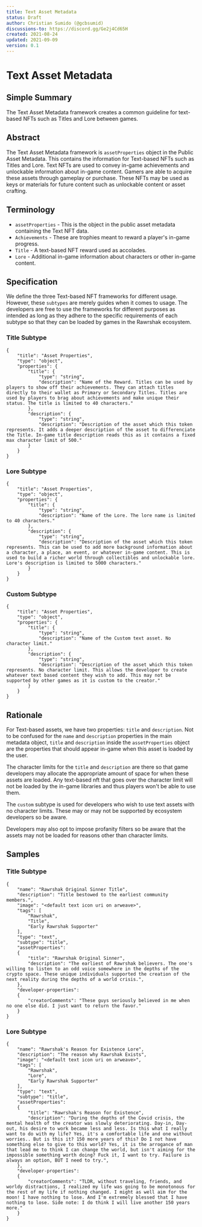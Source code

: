 ```yaml
---
title: Text Asset Metadata
status: Draft
author: Christian Sumido (@gcbsumid)
discussions-to: https://discord.gg/Ge2j4Cd65H
created: 2021-08-24
updated: 2021-09-09
version: 0.1
---
```


# Text Asset Metadata

## Simple Summary

The Text Asset Metadata framework creates a common guideline for text-based NFTs such as Titles and Lore between games.

## Abstract

The Text Asset Metadata framework is `assetProperties` object in the Public Asset Metadata. This contains the information for Text-based NFTs such as Titles and Lore. Text NFTs are used to convey in-game achievements and unlockable information about in-game content. Gamers are able to acquire these assets through gameplay or purchase. These NFTs may be used as keys or materials for future content such as unlockable content or asset crafting. 

## Terminology 

* `assetProperties` - This is the object in the public asset metadata containing the Text NFT data.
* `Achievements` - These are trophies meant to reward a player's in-game progress. 
* `Title` - A text-based NFT reward used as accolades.
* `Lore` - Additional in-game information about characters or other in-game content.

## Specification 

We define the three Text-based NFT frameworks for different usage. However, these `subtypes` are merely guides when it comes to usage. The developers are free to use the frameworks for different purposes as intended as long as they adhere to the specific requirements of each subtype so that they can be loaded by games in the Rawrshak ecosystem. 

### Title Subtype
```
{
    "title": "Asset Properties",
    "type": "object",
    "properties": {
        "title": {
            "type": "string",
            "description": "Name of the Reward. Titles can be used by players to show off their achievements. They can attach titles directly to their wallet as Primary or Secondary Titles. Titles are used by players to brag about achievements and make unique their status. The title is limited to 40 characters."
        },
        "description": {
            "type": "string",
            "description": "Description of the asset which this token represents. It adds a deeper description of the asset to differenciate the Title. In-game title description reads this as it contains a fixed max character limit of 500."
        }
    }
}
```

### Lore Subtype
```
{
    "title": "Asset Properties",
    "type": "object",
    "properties": {
        "title": {
            "type": "string",
            "description": "Name of the Lore. The lore name is limited to 40 characters."
        },
        "description": {
            "type": "string",
            "description": "Description of the asset which this token represents. This can be used to add more background information about a character, a place, an event, or whatever in-game content. This is used to build a richer world through collectibles and unlockable lore. Lore's description is limited to 5000 characters."
        }
    }
}
```


### Custom Subtype
```
{
    "title": "Asset Properties",
    "type": "object",
    "properties": {
        "title": {
            "type": "string",
            "description": "Name of the Custom text asset. No character limit."
        },
        "description": {
            "type": "string",
            "description": "Description of the asset which this token represents. No character limit. This allows the developer to create whatever text based content they wish to add. This may not be supported by other games as it is custom to the creator."
        }
    }
}
```

## Rationale

For Text-based assets, we have two properties: `title` and `description`. Not to be confused for the `name` and `description` properties in the main metadata object, `title` and `description` inside the `assetProperties` object are the properties that should appear in-game when this asset is loaded by the user. 

The character limits for the `title` and `description` are there so that game developers may allocate the appropriate amount of space for when these assets are loaded. Any text-based nft that goes over the character limit will not be loaded by the in-game libraries and thus players won't be able to use them. 

The `custom` subtype is used for developers who wish to use text assets with no character limits. These may or may not be supported by ecosystem developers so be aware.

Developers may also opt to impose profanity filters so be aware that the assets may not be loaded for reasons other than character limits.

## Samples

### Title Subtype
```
{
    "name": "Rawrshak Original Sinner Title",
    "description": "Title bestowed to the earliest community members.",
    "image": "<default text icon uri on arweave>",
    "tags": [
        "Rawrshak",
        "Title",
        "Early Rawrshak Supporter"
    ],
    "type": "text",
    "subtype": "title",
    "assetProperties": 
    {
        "title": "Rawrshak Original Sinner",
        "description": "The earliest of Rawrshak believers. The one's willing to listen to an odd voice somewhere in the depths of the crypto space. These unique individuals supported the creation of the next reality during the depths of a world crisis.",
    },
    "developer-properties":
    {
        "creatorComments": "These guys seriously believed in me when no one else did. I just want to return the favor."
    }
}
```

### Lore Subtype
```
{
    "name": "Rawrshak's Reason for Existence Lore",
    "description": "The reason why Rawrshak Exists",
    "image": "<default text icon uri on arweave>",
    "tags": [
        "Rawrshak",
        "Lore",
        "Early Rawrshak Supporter"
    ],
    "type": "text",
    "subtype": "title",
    "assetProperties": 
    {
        "title": "Rawrshak's Reason for Existence",
        "description": "During the depths of the Covid crisis, the mental health of the creator was slowly deteriorating. Day-in, Day-out, his desire to work became less and less. Is this what I really want to do with my life? Yes, it's a comfortable life and one without worries.. But is this it? 150 more years of this? Do I not have something else to give to this world? Yes, it is the arrogance of man that lead me to think I can change the world, but isn't aiming for the impossible something worth doing? Fuck it, I want to try. Failure is always an option, BUT I need to try.",
    },
    "developer-properties":
    {
        "creatorComments": "TLDR, without traveling, friends, and worldy distractions, I realized my life was going to be monotonous for the rest of my life if nothing changed. I might as well aim for the moon! I have nothing to lose. And I'm extremely blessed that I have nothing to lose. Side note: I do think I will live another 150 years more."
    }
}
```